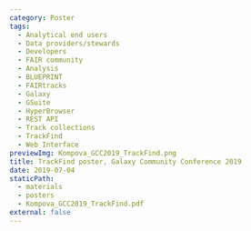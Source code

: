 ```yaml
---
category: Poster
tags:
  - Analytical end users
  - Data providers/stewards
  - Developers
  - FAIR community
  - Analysis
  - BLUEPRINT
  - FAIRtracks
  - Galaxy
  - GSuite
  - HyperBrowser
  - REST API
  - Track collections
  - TrackFind
  - Web Interface
previewImg: Kompova_GCC2019_TrackFind.png
title: TrackFind poster, Galaxy Community Conference 2019
date: 2019-07-04
staticPath:
  - materials
  - posters
  - Kompova_GCC2019_TrackFind.pdf
external: false
---
```

